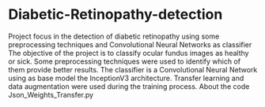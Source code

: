 # Diabetic-Retinopathy-detection
Project focus in the detection of diabetic retinopathy using some preprocessing techniques and Convolutional Neural Networks as classifier 
The objective of the project is to classify ocular fundus images as healthy or sick. Some preprocessing techniques were used to identify which of them provide better results. The classifier is a Convolutional Neural Network using as base model the InceptionV3 architecture. Transfer learning and data augmentation were used during the training process.
About the code
Json_Weights_Transfer.py
